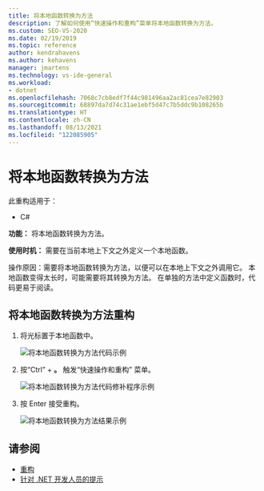 ```yaml
---
title: 将本地函数转换为方法
description: 了解如何使用“快速操作和重构”菜单将本地函数转换为方法。
ms.custom: SEO-VS-2020
ms.date: 02/19/2019
ms.topic: reference
author: kendrahavens
ms.author: kehavens
manager: jmartens
ms.technology: vs-ide-general
ms.workload:
- dotnet
ms.openlocfilehash: 7068c7cb8edf7f44c981496aa2ac81cea7e82903
ms.sourcegitcommit: 68897da7d74c31ae1ebf5d47c7b5ddc9b108265b
ms.translationtype: HT
ms.contentlocale: zh-CN
ms.lasthandoff: 08/13/2021
ms.locfileid: "122085905"
---
```

# <a name="convert-a-local-function-to-a-method"></a>将本地函数转换为方法

此重构适用于：

- C#

**功能：** 将本地函数转换为方法。

**使用时机：** 需要在当前本地上下文之外定义一个本地函数。

操作原因：需要将本地函数转换为方法，以便可以在本地上下文之外调用它。 本地函数变得太长时，可能需要将其转换为方法。 在单独的方法中定义函数时，代码更易于阅读。

## <a name="convert-local-function-to-method-refactoring"></a>将本地函数转换为方法重构

1. 将光标置于本地函数中。

    ![将本地函数转换为方法代码示例](media/convert-local-function-to-method.png)

2. 按“Ctrl”  + **。** 触发“快速操作和重构”  菜单。

    ![将本地函数转换为方法代码修补程序示例](media/convert-local-function-to-method-codefix.png)

2. 按 Enter 接受重构。

    ![将本地函数转换为方法结果示例](media/convert-local-function-to-method-result.png)

## <a name="see-also"></a>请参阅

- [重构](../refactoring-in-visual-studio.md)
- [针对 .NET 开发人员的提示](../csharp-developer-productivity.md)

